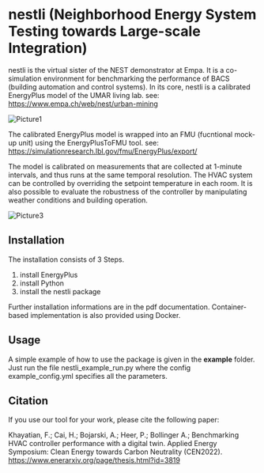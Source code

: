 # nestli (Neighborhood Energy System Testing towards Large-scale Integration)
nestli is the virtual sister of the NEST demonstrator at Empa. It is a co-simulation environment for benchmarking the performance of BACS (building automation and control systems). In its core, nestli is a calibrated EnergyPlus model of the UMAR living lab. see: https://www.empa.ch/web/nest/urban-mining

![Picture1](https://user-images.githubusercontent.com/27851066/169803496-275ed8fc-7d1b-42e6-a0a7-f27f7dc456c5.png)

The calibrated EnergyPlus model is wrapped into an FMU (fucntional mock-up unit) using the EnergyPlusToFMU tool. see: https://simulationresearch.lbl.gov/fmu/EnergyPlus/export/

The model is calibrated on measurements that are collected at 1-minute intervals, and thus runs at the same temporal resolution. The HVAC system can be controlled by overriding the setpoint temperature in each room. It is also possible to evaluate the robustness of the controller by manipulating weather conditions and building operation.

![Picture3](https://user-images.githubusercontent.com/27851066/177743252-245372b8-5d8f-46c5-a06d-f375e4154ec1.png)

## Installation
The installation consists of 3 Steps.

1. install EnergyPlus
2. install Python
3. install the nestli package

Further installation informations are in the pdf documentation. Container-based implementation is also provided using Docker.

## Usage
A simple example of how to use the package is given in the **example** folder. Just run the file nestli_example_run.py where the config example_config.yml specifies all the parameters.

## Citation
If you use our tool for your work, please cite the following paper:

Khayatian, F.; Cai, H.; Bojarski, A.; Heer, P.; Bollinger A.; Benchmarking HVAC controller performance with a digital twin. Applied Energy Symposium: Clean Energy towards Carbon Neutrality (CEN2022). https://www.enerarxiv.org/page/thesis.html?id=3819
